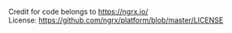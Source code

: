 Credit for code belongs to https://ngrx.io/  
License: https://github.com/ngrx/platform/blob/master/LICENSE
